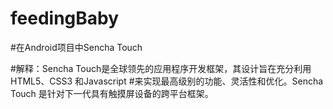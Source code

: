 # feedingBaby

#在Android项目中Sencha Touch

#解释：Sencha Touch是全球领先的应用程序开发框架，其设计旨在充分利用HTML5、CSS3 和Javascript 
#来实现最高级别的功能、灵活性和优化。Sencha Touch 是针对下一代具有触摸屏设备的跨平台框架。
